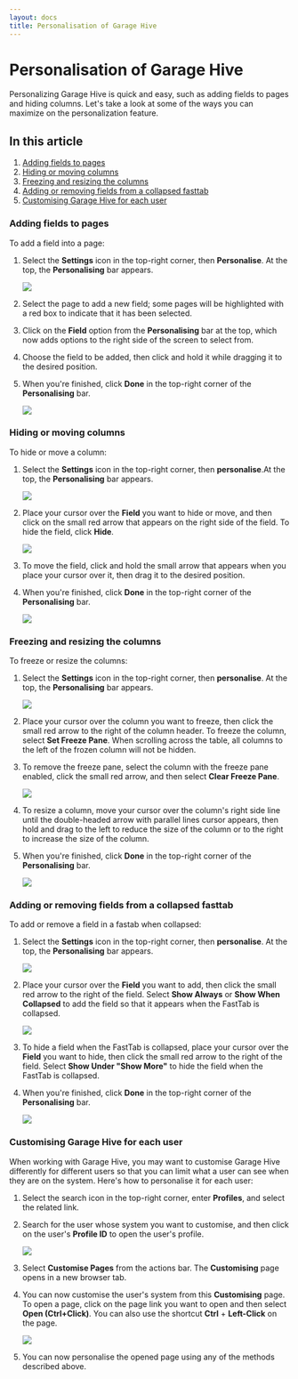 ```yaml
---
layout: docs
title: Personalisation of Garage Hive
---
```


# Personalisation of Garage Hive
Personalizing Garage Hive is quick and easy, such as adding fields to pages and hiding columns. Let's take a look at some of the ways you can maximize on the personalization feature.

## In this article
1. [Adding fields to pages](#adding-fields-to-pages)
2. [Hiding or moving columns](#hiding-or-moving-columns)
3. [Freezing and resizing the columns](#freezing-and-resizing-the-columns)
4. [Adding or removing fields from a collapsed fasttab](#adding-or-removing-fields-from-a-collapsed-fasttab)
5. [Customising Garage Hive for each user](#customising-garage-hive-for-each-user)


### Adding fields to pages
To add a field into a page:
1. Select the **Settings** icon in the top-right corner, then **Personalise**. At the top, the **Personalising** bar appears.
   
   ![](media/garagehive-personalising-garage-hive1.png)

2. Select the page to add a new field; some pages will be highlighted with a red box to indicate that it has been selected.
3. Click on the **Field** option from the **Personalising** bar at the top, which now adds options to the right side of the screen to select from. 
4. Choose the field to be added, then click and hold it while dragging it to the desired position.
5. When you're finished, click **Done** in the top-right corner of the **Personalising** bar.

   ![](media/garagehive-personalising-garage-hive2.gif)
     

### Hiding or moving columns
To hide or move a column:
1. Select the **Settings** icon in the top-right corner, then **personalise**.At the top, the **Personalising** bar appears.

   ![](media/garagehive-personalising-garage-hive1.png)

2. Place your cursor over the **Field** you want to hide or move, and then click on the small red arrow that appears on the right side of the field. To hide the field, click **Hide**.

   ![](media/garagehive-personalising-garage-hive3.gif)

3. To move the field, click and hold the small arrow that appears when you place your cursor over it, then drag it to the desired position.
4. When you're finished, click **Done** in the top-right corner of the **Personalising** bar.

   ![](media/garagehive-personalising-garage-hive4.gif)


### Freezing and resizing the columns
To freeze or resize the columns:
1. Select the **Settings** icon in the top-right corner, then **personalise**. At the top, the **Personalising** bar appears.

   ![](media/garagehive-personalising-garage-hive1.png)

2. Place your cursor over the column you want to freeze, then click the small red arrow to the right of the column header. To freeze the column, select **Set Freeze Pane**. When scrolling across the table, all columns to the left of the frozen column will not be hidden.
3. To remove the freeze pane, select the column with the freeze pane enabled, click the small red arrow, and then select **Clear Freeze Pane**.

   ![](media/garagehive-personalising-garage-hive5.gif)

4. To resize a column, move your cursor over the column's right side line until the double-headed arrow with parallel lines cursor appears, then hold and drag to the left to reduce the size of the column or to the right to increase the size of the column.
5. When you're finished, click **Done** in the top-right corner of the **Personalising** bar.

   ![](media/garagehive-personalising-garage-hive6.gif)


### Adding or removing fields from a collapsed fasttab
To add or remove a field in a fastab when collapsed:
1. Select the **Settings** icon in the top-right corner, then **personalise**. At the top, the **Personalising** bar appears.

   ![](media/garagehive-personalising-garage-hive1.png)

2. Place your cursor over the **Field** you want to add, then click the small red arrow to the right of the field. Select **Show Always**  or **Show When Collapsed** to add the field so that it appears when the FastTab is collapsed.

   ![](media/garagehive-personalising-garage-hive7.gif)

3. To hide a field when the FastTab is collapsed, place your cursor over the **Field** you want to hide, then click the small red arrow to the right of the field. Select **Show Under "Show More"** to hide the field when the FastTab is collapsed.
4. When you're finished, click **Done** in the top-right corner of the **Personalising** bar.

   ![](media/garagehive-personalising-garage-hive8.gif)


### Customising Garage Hive for each user
When working with Garage Hive, you may want to customise Garage Hive differently for different users so that you can limit what a user can see when they are on the system. Here's how to personalise it for each user:
1. Select the search icon in the top-right corner, enter **Profiles**, and select the related link.
2. Search for the user whose system you want to customise, and then click on the user's **Profile ID** to open the user's profile.

   ![](media/garagehive-personalising-garage-hive9.gif)

3. Select **Customise Pages** from the actions bar. The **Customising** page opens in a new browser tab.
4. You can now customise the user's system from this **Customising** page. To open a page, click on the page link you want to open and then select **Open (Ctrl+Click)**. You can also use the shortcut **Ctrl** + **Left-Click** on the page.

   ![](media/garagehive-personalising-garage-hive10.gif)

5. You can now personalise the opened page using any of the methods described above.